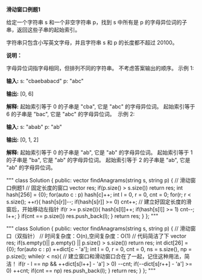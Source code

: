 **滑动窗口例题1**

给定一个字符串 s 和一个非空字符串 p，找到 s 中所有是 p 的字母异位词的子串，返回这些子串的起始索引。

字符串只包含小写英文字母，并且字符串 s 和 p 的长度都不超过 20100。

**说明：**

字母异位词指字母相同，但排列不同的字符串。
不考虑答案输出的顺序。
示例 1:

**输入:**
s: "cbaebabacd" p: "abc"

**输出:**
[0, 6]

**解释:**
起始索引等于 0 的子串是 "cba", 它是 "abc" 的字母异位词。
起始索引等于 6 的子串是 "bac", 它是 "abc" 的字母异位词。
 示例 2:

**输入:**
s: "abab" p: "ab"

**输出:**
[0, 1, 2]

**解释:**
起始索引等于 0 的子串是 "ab", 它是 "ab" 的字母异位词。
起始索引等于 1 的子串是 "ba", 它是 "ab" 的字母异位词。
起始索引等于 2 的子串是 "ab", 它是 "ab" 的字母异位词。

"""
class Solution {
public:
    vector<int> findAnagrams(string s, string p) {
        // 滑动窗口例题1
        // 固定长度的窗口
        vector<int> res;
        if(p.size() > s.size()) return res;
        int hash[256] = {0};
        for(auto c : p) hash[c]++;
        int l = 0, r = 0, cnt = 0;
        for(r; r < s.size(); ++r){
            hash[s[r]]--;
            if(hash[s[r]] >= 0) cnt++;
            // 建立好固定长度的滑窗后，开始移动左指针
            if(r >= p.size()){
                hash[s[l]]++;
                if(hash[s[l]] >= 1) cnt--;
                l++;
            }
            if(cnt == p.size())
                res.push_back(l);
        }
        return res;
    }
};
"""

"""
class Solution {
public:
    vector<int> findAnagrams(string s, string p) {
        // 滑动窗口（双指针）
        // 时间复杂度：O(n),空间复杂度：O(1)
        // 代码简洁了下
        vector<int> res;
        if(s.empty()|| p.empty() || p.size() > s.size())
            return res;
        int dict[26] = {0};
        for(auto c : p) ++dict[c - 'a'];
        int l = 0, r = 0, cnt = 0, ns = s.size(), np = p.size();
        while(r < ns){  // 建立窗口和滑动窗口合在了一起，记住这种用法，简洁！
            if(r - l == np && ++dict[s[l++] - 'a'] > 0) --cnt;
            if(--dict[s[r++] - 'a'] >= 0) ++cnt;
            if(cnt == np) res.push_back(l);
        }
        return res;
    }
};
"""
